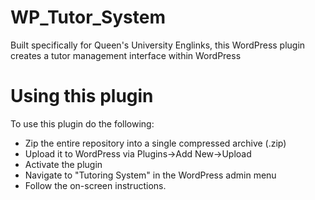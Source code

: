 # WP_Tutor_System
Built specifically for Queen's University Englinks, this WordPress plugin creates a tutor management interface within WordPress
# Using this plugin
To use this plugin do the following:
- Zip the entire repository into a single compressed archive (.zip)
- Upload it to WordPress via Plugins->Add New->Upload
- Activate the plugin
- Navigate to "Tutoring System" in the WordPress admin menu
- Follow the on-screen instructions.
